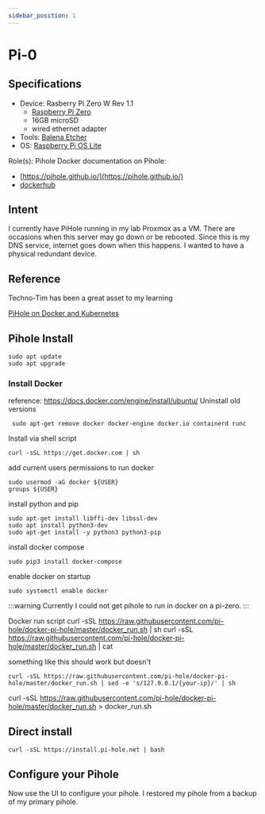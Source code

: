 ```yaml
---
sidebar_position: 1
---
```


# Pi-0

## Specifications
- Device: Rasberry Pi Zero W Rev 1.1
  - [Raspberry Pi Zero](https://smile.amazon.com/gp/product/B072N3X39J)
  - 16GB microSD
  - wired ethernet adapter
- Tools: [Balena Etcher](https://www.balena.io/etcher/)
- OS: [Raspberry Pi OS Lite](https://www.raspberrypi.org/software/operating-systems/)

Role(s): Pihole
Docker documentation on Pihole: 
- [https://pihole.github.io/](https://pihole.github.io/)
- [dockerhub](https://hub.docker.com/r/pihole/pihole/)

## Intent

I currently have PiHole running in my lab Proxmox as a VM. There are occasions when this server may go down or be rebooted. Since this is my DNS service, internet goes down when this happens. I wanted to have a physical redundant device.

## Reference

Techno-Tim has been a great asset to my learning

[PiHole on Docker and Kubernetes](https://techno-tim.github.io/posts/pihole-containerized/)

## Pihole Install

```shell
sudo apt update
sudo apt upgrade
```

### Install Docker
reference: <https://docs.docker.com/engine/install/ubuntu/>
Uninstall old versions
```shell
 sudo apt-get remove docker docker-engine docker.io containerd runc
 ```

Install via shell script
```shell
curl -sSL https://get.docker.com | sh
```

add current users permissions to run docker
```shell
sudo usermod -aG docker ${USER}
groups ${USER}
```
install python and pip
```shell
sudo apt-get install libffi-dev libssl-dev
sudo apt install python3-dev
sudo apt-get install -y python3 python3-pip
```
install docker compose
```shell
sudo pip3 install docker-compose
```

enable docker on startup
```shell
sudo systemctl enable docker
```

:::warning
Currently I could not get pihole to run in docker on a pi-zero.
:::

Docker run script
curl -sSL https://raw.githubusercontent.com/pi-hole/docker-pi-hole/master/docker_run.sh | sh
curl -sSL https://raw.githubusercontent.com/pi-hole/docker-pi-hole/master/docker_run.sh | cat

something like this should work but doesn't
```shell
curl -sSL https://raw.githubusercontent.com/pi-hole/docker-pi-hole/master/docker_run.sh | sed -e 's/127.0.0.1/{your-ip}/' | sh
```

curl -sSL https://raw.githubusercontent.com/pi-hole/docker-pi-hole/master/docker_run.sh > docker_run.sh

## Direct install 
```shell
curl -sSL https://install.pi-hole.net | bash
```

## Configure your Pihole

Now use the UI to configure your pihole. I restored my pihole from a backup of my primary pihole.